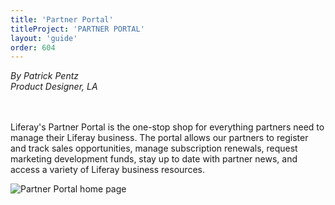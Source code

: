 ```yaml
---
title: 'Partner Portal'
titleProject: 'PARTNER PORTAL'
layout: 'guide'
order: 604
---
```


<span class="designerInfo">
    <i>By Patrick Pentz<br />
    Product Designer, LA<br /><br /><br />
    </i>
</span>

<!--
<span>
    <span class="sticker sticker-primary rounded-circle sticker-xl">
        <span class="sticker-overlay">
            <img alt="thumbnail" class="img-fluid" src="/images/lexicon/headshots/pentz-patrick.jpg">
        </span>
    </span>
    <span class="designer-info">
        <p class="designer-name">Patrick Pentz</p>
        <p class="designer-detail">UX Designer, LA</p>
    </span>
</span> -->

Liferay's Partner Portal is the one-stop shop for everything partners need to manage their Liferay business. The portal allows our partners to register and track sales opportunities, manage subscription renewals, request marketing development funds, stay up to date with partner news, and access a variety of Liferay business resources.

![Partner Portal home page](/images/lexicon/examples/partnerPortal.jpg)
